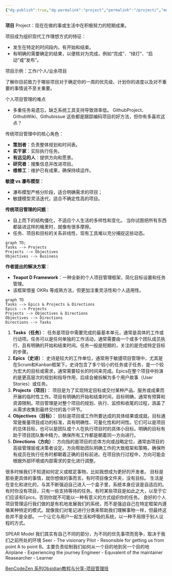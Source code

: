 ```yaml
---
{"dg-publish":true,"dg-permalink":"project","permalink":"/project/","metatags":{"description":"Davon的项目管理","og:site_name":"DavonOs","og:title":"Project","og:type":"article","og:url":"https://zuji.eu.org/project","og:image":"https://cdn.pixabay.com/photo/2017/09/11/11/02/project-management-2738521_640.jpg","og:image:width":"400","og:image:alt":"articlecover","og:locale":"zh_cn"}}
---
```



**项目** Project：现在在做的事或生活中在积极努力的短期成果。

项目成为组织现代工作理想方式的特征：
- 发生在特定的时间段内，有开始和结束。
- 有明确的需要确定的结果，以便核对为完成，例如“完成”、“绿灯”、“启动”或“发布”。

项目示例：工作/个人/业余项目

了解你目前致力于哪些项目对于确定你的一周的优先级、计划你的进度以及对不重要的事情说不至关重要。

个人项目管理的难点
- 多重任务易遗忘，缺乏系统工具支持导致效率低。
GithubProject、GithubWiki、Githubissue 这些都是跟踪编码项目的好方法，但你有多喜欢这点？

传统项目管理中的核心角色：
- **策划者**：负责整体规划和时间表。 
- **实干家**：实际执行任务。 
- **有远见的人**：提供方向和愿景。 
- **研究者**：搜集信息并改进项目。 
- **维修工**：维护已有成果，确保持续运作。

**敏捷 vs 瀑布模型**： 
- 瀑布模型严格分阶段，适合明确需求的项目；
- 敏捷模型灵活迭代，适合不确定性高的项目。

**传统项目管理的问题**：
- 自上而下的结构僵化，不适应个人生活的多样性和变化。 当你试图把所有东西都装进这样的桶里时，就像有很多摩擦。
- 任务、项目和目标的关系非线性，现有工具难以充分捕捉这些动态。 
```mermaid
graph TD;
Tasks --> Projects
Projects --> Objectives
Objectives --> Business
```

**作者提出的解决方案**： 
- **Teapot D Framework**：一种全新的个人项目管理框架，简化目标设置和任务管理。 
- 该框架借鉴 OKRs 等成熟方法，但更加注重灵活性和个人适用性。
```mermaid
graph TD
Tasks --> Epics & Projects & Directions
Epics --> Projects
Projects --> Objectives & Directions
Objectives --> Directions
Directions --> Tasks
```
1. **Tasks（任务）**：
    任务是项目中需要完成的最基本单元，通常是具体的工作或行动项。任务可以是任何单独的工作活动，通常需要由一个或多个团队成员执行，且有明确的开始和结束时间。任务一般是短期的，关注的是完成特定目标的步骤。
2. **Epics（史诗）**：
    史诗是较大的工作单位，通常用于敏捷项目管理中，尤其是在Scrum和Kanban框架下。史诗包含了多个较小的任务或子任务，是一个较为宏大的目标或需求，通常需要较长的时间来完成。Epics在整个项目中扮演的是更高层次的规划和指导作用，后续会被拆解为多个用户故事（User Stories）或任务。
3. **Projects（项目）**：
    项目是为了实现特定目标或交付某种产品、服务或成果而开展的临时性工作。项目有明确的开始和结束时间，目标明确，通常有预算和资源限制。项目管理是对整个项目的规划、执行、监控和收尾的过程，涵盖了从需求收集到最终交付的各个环节。
4. **Objectives（目标）**：
    目标是项目或工作所要达成的具体结果或成就。目标通常是衡量项目成功的标准，具有明确性、可量化性和时间性。它们可以是项目的总体目标，也可以是团队或个人在执行项目时的具体小目标。明确的目标有助于项目团队集中精力，确保所有工作都是朝着同一方向进行。
5. **Directions（方向）**：
    方向指的是项目的总体方向或战略定位，通常由项目的高级管理层或决策者设定。方向帮助团队明确工作的大致框架和策略，确保所有成员在执行任务时都朝着正确的目标前进。在项目执行过程中，方向可能会根据外部环境或内部需求的变化进行调整。

很多时候我们不知道如何定义或框定事物，比如我想成为更好的开发者。
目标是那些更具体的事情，就你想做的事而言。有时项目像文件夹，没有目标。
生活是在变化和进化的，与其不断强迫自己进入一个盒子里，系统本身应该是自适应的。
有时你没有项目，只有一些支持等待的任务。有时某些项目是如此之大，以至于它们应该有Epics，否则你就不可能以一种有意义的方式组织你的任务。
良好的个人项目管理运行我们做的是有机地发展我们的系统，而不是强迫自己在特定框架内遵循某种特定的模式。就像我们对笔记进行分类来帮助我们理解事物一样，但最终这些并不是全部。
一个让它与用户一起生活和呼吸的系统，以一种不局限于别人议程的方式。

SPEAR Model
我们其实有自己不同的部分，为不同的优先事项而竞争，取决于我们之前所处的环境
Seer - The visionary
Pilot - Resonsible for getting us from point A to point B。主要负责绘制我们如何从一个目的地到另一个目的地
Airplane - Experiencing the journey
Engineer - Equvalent of the maintainer
Reasearcher - Learner

[BenCodeZen 系列Obsidian教程与分享-项目管理技](https://www.bilibili.com/video/BV1Kt421H7K7/)






